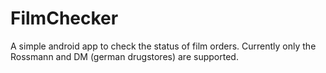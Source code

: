 FilmChecker
==========

A simple android app to check the status of film orders. Currently only the Rossmann and DM (german drugstores) are supported.
